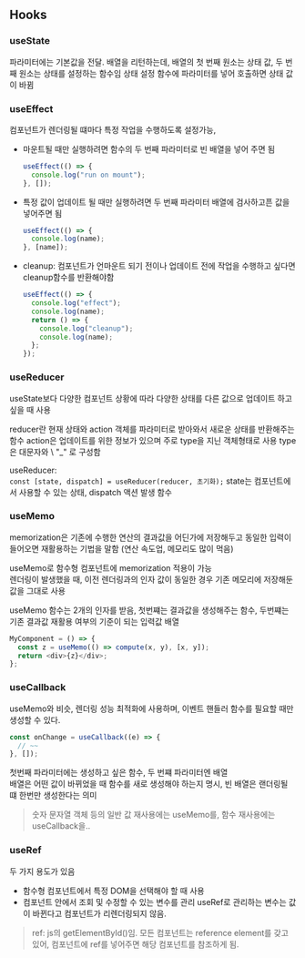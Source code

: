 ## Hooks

### useState

파라미터에는 기본값을 전달. 배열을 리턴하는데, 배열의 첫 번째 원소는 상태 값, 두 번째 원소는 상태를 설정하는 함수임 상태 설정 함수에 파라미터를 넣어 호출하면 상태 값이 바뀜

### useEffect

컴포넌트가 렌더링될 떄마다 특정 작업을 수행하도록 설정가능,

- 마운트될 때만 실행하려면 함수의 두 번째 파라미터로 빈 배열을 넣어 주면 됨
  ```javascript
  useEffect(() => {
    console.log("run on mount");
  }, []);
  ```
- 특정 값이 업데이트 될 때만 실행하려면 두 번째 파라미터 배열에 검사하고픈 값을 넣어주면 됨
  ```javascript
  useEffect(() => {
    console.log(name);
  }, [name]);
  ```
- cleanup: 컴포넌트가 언마운트 되기 전이나 업데이트 전에 작업을 수행하고 싶다면 cleanup함수를 반환해야함
  ```javascript
  useEffect(() => {
    console.log("effect");
    console.log(name);
    return () => {
      console.log("cleanup");
      console.log(name);
    };
  });
  ```

### useReducer

useState보다 다양한 컴포넌트 상황에 따라 다양한 상태를 다른 값으로 업데이트 하고 싶을 때 사용

reducer란 현재 상태와 action 객체를 파라미터로 받아와서 새로운 상태를 반환해주는 함수
action은 업데이트를 위한 정보가 있으며 주로 type을 지닌 객체형태로 사용 type은 대문자와 \ "_" 로 구성함

useReducer: \
 `const [state, dispatch] = useReducer(reducer, 초기화);`
state는 컴포넌트에서 사용할 수 있는 상태, dispatch 액션 발생 함수

### useMemo

memorization은 기존에 수행한 연산의 결과값을 어딘가에 저장해두고 동일한 입력이 들어오면 재활용하는 기법을 말함 (연산 속도업, 메모리도 많이 먹음)

useMemo로 함수형 컴포넌트에 memorization 적용이 가능\
렌더링이 발생했을 때, 이전 렌더링과의 인자 값이 동일한 경우 기존 메모리에 저장해둔 값을 그대로 사용

useMemo 함수는 2개의 인자를 받음, 첫번쨰는 결과값을 생성해주는 함수, 두번쨰는 기존 결과값 재활용 여부의 기준이 되는 입력값 배열

```javascript
MyComponent = () => {
  const z = useMemo(() => compute(x, y), [x, y]);
  return <div>{z}</div>;
};
```

### useCallback

useMemo와 비슷, 렌더링 성능 최적화에 사용하며, 이벤트 핸들러 함수를 필요할 때만 생성할 수 있다.

```javascript
const onChange = useCallback((e) => {
  // ~~
}, []);
```

첫번째 파라미터에는 생성하고 싶은 함수, 두 번쨰 파라미터엔 배열\
배열은 어떤 값이 바뀌었을 때 함수를 새로 생성해야 하는지 명시, 빈 배열은 랜더링될 떄 한번만 생성한다는 의미

> 숫자 문자열 객체 등의 일반 값 재사용에는 useMemo를, 함수 재사용에는 useCallback을..

### useRef

두 가지 용도가 있음
- 함수형 컴포넌트에서 특정 DOM을 선택해야 할 때 사용
- 컴포넌트 안에서 조회 및 수정할 수 있는 변수를 관리
useRef로 관리하는 변수는 값이 바뀐다고 컴포넌트가 리렌더링되지 않음.

> ref: js의 getElementById()임. 모든 컴포넌트는 reference element를 갖고 있어, 컴포넌트에 ref를 넣어주면 해당 컴포넌트를 참조하게 됨.

